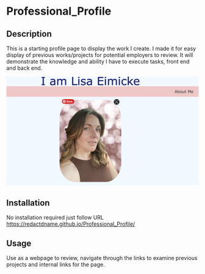 # Professional_Profile

## Description

This is a starting profile page to display the work I create. I made it for easy display of previous works/projects for potential employers to review. It will demonstrate the knowledge and ability I have to execute tasks, front end and back end.

![Screenshot of profile page](/Assets/Screenshot%202023-07-23%20at%201.48.36%20PM.png "Profile Picture")

## Installation

No installation required just follow URL  https://redactdname.github.io/Professional_Profile/

## Usage
Use as a webpage to review, navigate through the links to examine previous projects and internal links for the page.

